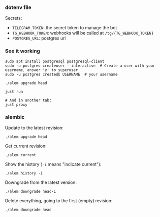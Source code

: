 ### dotenv file

Secrets:
* `TELEGRAM_TOKEN`: the secret token to manage the bot
* `TG_WEBHOOK_TOKEN`: webhooks will be called at `/tg/{TG_WEBHOOK_TOKEN}`
* `POSTGRES_URL`: postgres url



### See it working

```
sudo apt install postgresql postgresql-client
sudo -u postgres createuser --interactive  # Create a user with your username, answer 'y' to superuser
sudo -u postgres createdb USERNAME  # your username

./alem upgrade head

just run

# And in another tab:
just proxy
```


### alembic

Update to the latest revision:

```
./alem upgrade head
```

Get current revision:

```
./alem current
```

Show the history (`-i` means "indicate current"):

```
./alem history -i
```

Downgrade from the latest version:

```
./alem downgrade head-1
```

Delete everything, going to the first (empty) revision:

```
./alem downgrade head
```
